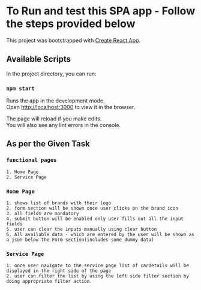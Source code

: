 # To Run and test this SPA app - Follow the steps provided below

This project was bootstrapped with [Create React App](https://github.com/facebook/create-react-app).

## Available Scripts

In the project directory, you can run:

### `npm start`

Runs the app in the development mode.\
Open [http://localhost:3000](http://localhost:3000) to view it in the browser.

The page will reload if you make edits.\
You will also see any lint errors in the console.

## As per the Given Task

  ### `functional pages`
    1. Home Page
    2. Service Page

  ### `Home Page`
    1. shows list of brands with their logo
    2. form section will be shown once user clicks on the brand icon
    3. all fields are mandatory
    4. submit button will be enabled only user fills out all the input fields
    5. user can clear the inputs manually using clear button
    6. All available data - which are entered by the user will be shown as a json below the Form section(includes some dummy data)

### `Service Page`
    1. once user navigate to the service page list of cardetails will be displayed in the right side of the page
    2. user can filter the list by using the left side filter section by doing appropriate filter action.